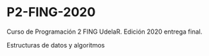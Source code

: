 # P2-FING-2020
Curso de Programación 2 FING UdelaR. Edición 2020 entrega final.

Estructuras de datos y algoritmos
